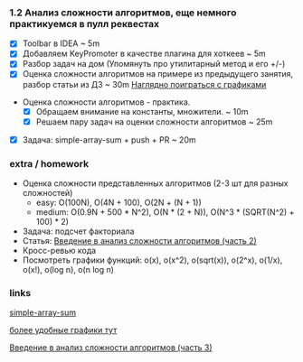 ### 1.2 Анализ сложности алгоритмов, еще немного практикуемся в пулл реквестах

- [x] Toolbar в IDEA ~ 5m
- [x] Добавляем KeyPromoter в качестве плагина для хоткеев ~ 5m
- [x] Разбор задач на дом (Упомянуть про утилитарный метод и его +/-)
- [x] Оценка сложности алгоритмов на примере из предыдущего занятия, разбор статьи из ДЗ ~ 30m 
  [Наглядно поиграться с графиками](http://www.fooplot.com/#W3sidHlwZSI6MCwiZXEiOiJ4KmxvZyh4KStsb2coeCkiLCJjb2xvciI6IiMwMDAwMDAifSx7InR5cGUiOjEwMDAsIndpbmRvdyI6WyItNDE2IiwiNDE2IiwiLTI1NiIsIjI1NiJdfV0-)
- Оценка сложности алгоритмов - практика. 
   - [x] Обращаем внимание на константы, множители. ~ 10m
   - [x] Решаем пару задач на оценки сложности алгоритмов ~ 25m
    
- [x] Задача: simple-array-sum + push + PR ~ 20m

### extra / homework
- Оценка сложности представленных алгоритмов (2-3 шт для разных сложностей)
    - easy: O(100N), O(4N + 100), O(2N + (N + 1))
    - medium: O(0.9N + 500 * N^2), O(N * (2 + N)), O(N^3 * (SQRT(N^2) + 100) * 2)
- Задача: подсчет факториала
- Статья: [Введение в анализ сложности алгоритмов (часть 2)](https://habr.com/ru/post/195482/)   
- Кросс-ревью кода
- Посмотреть графики функций: o(x), o(x^2), o(sqrt(x)), o(2^x), o(1/x), o(x!), o(log n), o(n log n)

### links

[simple-array-sum](https://www.hackerrank.com/challenges/simple-array-sum/problem)

[более удобные графики тут](https://www.desmos.com/calculator?lang=ru)

[Введение в анализ сложности алгоритмов (часть 3)](https://habr.com/ru/post/195996/)